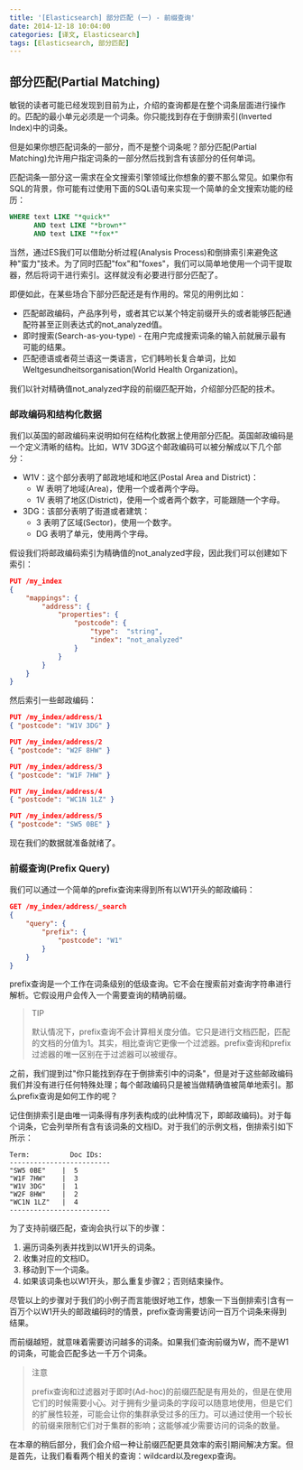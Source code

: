 ```yaml
---
title: '[Elasticsearch] 部分匹配 (一) - 前缀查询'
date: 2014-12-18 10:04:00
categories: [译文, Elasticsearch]
tags: [Elasticsearch, 部分匹配]
---
```


## 部分匹配(Partial Matching)

敏锐的读者可能已经发现到目前为止，介绍的查询都是在整个词条层面进行操作的。匹配的最小单元必须是一个词条。你只能找到存在于倒排索引(Inverted Index)中的词条。

但是如果你想匹配词条的一部分，而不是整个词条呢？部分匹配(Partial Matching)允许用户指定词条的一部分然后找到含有该部分的任何单词。

匹配词条一部分这一需求在全文搜索引擎领域比你想象的要不那么常见。如果你有SQL的背景，你可能有过使用下面的SQL语句来实现一个简单的全文搜索功能的经历：

```sql
WHERE text LIKE "*quick*"
      AND text LIKE "*brown*"
      AND text LIKE "*fox*"
```

<!-- More -->

当然，通过ES我们可以借助分析过程(Analysis Process)和倒排索引来避免这种"蛮力"技术。为了同时匹配"fox"和"foxes"，我们可以简单地使用一个词干提取器，然后将词干进行索引。这样就没有必要进行部分匹配了。

即便如此，在某些场合下部分匹配还是有作用的。常见的用例比如：

- 匹配邮政编码，产品序列号，或者其它以某个特定前缀开头的或者能够匹配通配符甚至正则表达式的not_analyzed值。
- 即时搜索(Search-as-you-type) - 在用户完成搜索词条的输入前就展示最有可能的结果。
- 匹配德语或者荷兰语这一类语言，它们韩哟长复合单词，比如Weltgesundheitsorganisation(World Health Organization)。

我们以针对精确值not_analyzed字段的前缀匹配开始，介绍部分匹配的技术。

### 邮政编码和结构化数据

我们以英国的邮政编码来说明如何在结构化数据上使用部分匹配。英国邮政编码是一个定义清晰的结构。比如，W1V 3DG这个邮政编码可以被分解成以下几个部分：

- W1V：这个部分表明了邮政地域和地区(Postal Area and District)：
	- W 表明了地域(Area)，使用一个或者两个字母。
	- 1V 表明了地区(District)，使用一个或者两个数字，可能跟随一个字母。
- 3DG：该部分表明了街道或者建筑：
	- 3 表明了区域(Sector)，使用一个数字。
	- DG 表明了单元，使用两个字母。

假设我们将邮政编码索引为精确值的not_analyzed字段，因此我们可以创建如下索引：

```json
PUT /my_index
{
    "mappings": {
        "address": {
            "properties": {
                "postcode": {
                    "type":  "string",
                    "index": "not_analyzed"
                }
            }
        }
    }
}
```

然后索引一些邮政编码：

```json
PUT /my_index/address/1
{ "postcode": "W1V 3DG" }

PUT /my_index/address/2
{ "postcode": "W2F 8HW" }

PUT /my_index/address/3
{ "postcode": "W1F 7HW" }

PUT /my_index/address/4
{ "postcode": "WC1N 1LZ" }

PUT /my_index/address/5
{ "postcode": "SW5 0BE" }
```

现在我们的数据就准备就绪了。


### 前缀查询(Prefix Query)

我们可以通过一个简单的prefix查询来得到所有以W1开头的邮政编码：

```json
GET /my_index/address/_search
{
    "query": {
        "prefix": {
            "postcode": "W1"
        }
    }
}
```

prefix查询是一个工作在词条级别的低级查询。它不会在搜索前对查询字符串进行解析。它假设用户会传入一个需要查询的精确前缀。

> TIP
> 
> 默认情况下，prefix查询不会计算相关度分值。它只是进行文档匹配，匹配的文档的分值为1。其实，相比查询它更像一个过滤器。prefix查询和prefix过滤器的唯一区别在于过滤器可以被缓存。

之前，我们提到过"你只能找到存在于倒排索引中的词条"，但是对于这些邮政编码我们并没有进行任何特殊处理；每个邮政编码只是被当做精确值被简单地索引。那么prefix查询是如何工作的呢？

记住倒排索引是由唯一词条得有序列表构成的(此种情况下，即邮政编码)。对于每个词条，它会列举所有含有该词条的文档ID。对于我们的示例文档，倒排索引如下所示：

```
Term:          Doc IDs:
-------------------------
"SW5 0BE"    |  5
"W1F 7HW"    |  3
"W1V 3DG"    |  1
"W2F 8HW"    |  2
"WC1N 1LZ"   |  4
-------------------------
```

为了支持前缀匹配，查询会执行以下的步骤：

1. 遍历词条列表并找到以W1开头的词条。
2. 收集对应的文档ID。
3. 移动到下一个词条。
4. 如果该词条也以W1开头，那么重复步骤2；否则结束操作。

尽管以上的步骤对于我们的小例子而言能很好地工作，想象一下当倒排索引含有一百万个以W1开头的邮政编码时的情景，prefix查询需要访问一百万个词条来得到结果。

而前缀越短，就意味着需要访问越多的词条。如果我们查询前缀为W，而不是W1的词条，可能会匹配多达一千万个词条。

> 注意
> 
> prefix查询和过滤器对于即时(Ad-hoc)的前缀匹配是有用处的，但是在使用它们的时候需要小心。对于拥有少量词条的字段可以随意地使用，但是它们的扩展性较差，可能会让你的集群承受过多的压力。可以通过使用一个较长的前缀来限制它们对于集群的影响；这能够减少需要访问的词条的数量。

在本章的稍后部分，我们会介绍一种让前缀匹配更具效率的索引期间解决方案。但是首先，让我们看看两个相关的查询：wildcard以及regexp查询。
